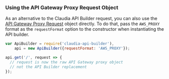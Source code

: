 ### Using the API Gateway Proxy Request Object 

As an alternative to the Claudia API Builder request, you can also use the [API Gateway Proxy Request](http://docs.aws.amazon.com/apigateway/latest/developerguide/api-gateway-set-up-simple-proxy.html#api-gateway-simple-proxy-for-lambda-input-format) object directly. To do that, pass the `AWS_PROXY` format as the `requestFormat` option to the constructor when instantiating the API builder.

```javascript
var ApiBuilder = require('claudia-api-builder'),
	api = new ApiBuilder({requestFormat: 'AWS_PROXY'});

api.get('/', request => {
  // request is now the raw API Gateway proxy object 
  // not the API Builder replacement
});
```

